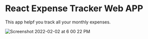 # React Expense Tracker Web APP

This app helpf you track all your monthly expenses.

![Screenshot 2022-02-02 at 6 00 22 PM](https://user-images.githubusercontent.com/69669219/152153941-aa48069f-c487-4703-931d-5abbae64ddaf.png)
